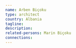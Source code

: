```yaml
---
name: Arben Biçoku
type: architect
country: Albania
tagline:
description:
related-persons: Marin Biçoku
connections:
---
```

